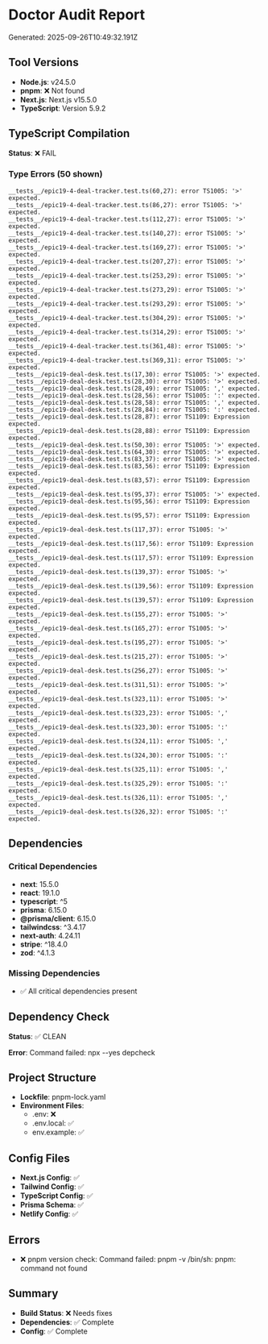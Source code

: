# Doctor Audit Report

Generated: 2025-09-26T10:49:32.191Z

## Tool Versions
- **Node.js**: v24.5.0
- **pnpm**: ❌ Not found
- **Next.js**: Next.js v15.5.0
- **TypeScript**: Version 5.9.2

## TypeScript Compilation
**Status**: ❌ FAIL


### Type Errors (50 shown)
```
__tests__/epic19-4-deal-tracker.test.ts(60,27): error TS1005: '>' expected.
__tests__/epic19-4-deal-tracker.test.ts(86,27): error TS1005: '>' expected.
__tests__/epic19-4-deal-tracker.test.ts(112,27): error TS1005: '>' expected.
__tests__/epic19-4-deal-tracker.test.ts(140,27): error TS1005: '>' expected.
__tests__/epic19-4-deal-tracker.test.ts(169,27): error TS1005: '>' expected.
__tests__/epic19-4-deal-tracker.test.ts(207,27): error TS1005: '>' expected.
__tests__/epic19-4-deal-tracker.test.ts(253,29): error TS1005: '>' expected.
__tests__/epic19-4-deal-tracker.test.ts(273,29): error TS1005: '>' expected.
__tests__/epic19-4-deal-tracker.test.ts(293,29): error TS1005: '>' expected.
__tests__/epic19-4-deal-tracker.test.ts(304,29): error TS1005: '>' expected.
__tests__/epic19-4-deal-tracker.test.ts(314,29): error TS1005: '>' expected.
__tests__/epic19-4-deal-tracker.test.ts(361,48): error TS1005: '>' expected.
__tests__/epic19-4-deal-tracker.test.ts(369,31): error TS1005: '>' expected.
__tests__/epic19-deal-desk.test.ts(17,30): error TS1005: '>' expected.
__tests__/epic19-deal-desk.test.ts(28,30): error TS1005: '>' expected.
__tests__/epic19-deal-desk.test.ts(28,49): error TS1005: ',' expected.
__tests__/epic19-deal-desk.test.ts(28,56): error TS1005: ':' expected.
__tests__/epic19-deal-desk.test.ts(28,58): error TS1005: ',' expected.
__tests__/epic19-deal-desk.test.ts(28,84): error TS1005: ':' expected.
__tests__/epic19-deal-desk.test.ts(28,87): error TS1109: Expression expected.
__tests__/epic19-deal-desk.test.ts(28,88): error TS1109: Expression expected.
__tests__/epic19-deal-desk.test.ts(50,30): error TS1005: '>' expected.
__tests__/epic19-deal-desk.test.ts(64,30): error TS1005: '>' expected.
__tests__/epic19-deal-desk.test.ts(83,37): error TS1005: '>' expected.
__tests__/epic19-deal-desk.test.ts(83,56): error TS1109: Expression expected.
__tests__/epic19-deal-desk.test.ts(83,57): error TS1109: Expression expected.
__tests__/epic19-deal-desk.test.ts(95,37): error TS1005: '>' expected.
__tests__/epic19-deal-desk.test.ts(95,56): error TS1109: Expression expected.
__tests__/epic19-deal-desk.test.ts(95,57): error TS1109: Expression expected.
__tests__/epic19-deal-desk.test.ts(117,37): error TS1005: '>' expected.
__tests__/epic19-deal-desk.test.ts(117,56): error TS1109: Expression expected.
__tests__/epic19-deal-desk.test.ts(117,57): error TS1109: Expression expected.
__tests__/epic19-deal-desk.test.ts(139,37): error TS1005: '>' expected.
__tests__/epic19-deal-desk.test.ts(139,56): error TS1109: Expression expected.
__tests__/epic19-deal-desk.test.ts(139,57): error TS1109: Expression expected.
__tests__/epic19-deal-desk.test.ts(155,27): error TS1005: '>' expected.
__tests__/epic19-deal-desk.test.ts(165,27): error TS1005: '>' expected.
__tests__/epic19-deal-desk.test.ts(195,27): error TS1005: '>' expected.
__tests__/epic19-deal-desk.test.ts(215,27): error TS1005: '>' expected.
__tests__/epic19-deal-desk.test.ts(256,27): error TS1005: '>' expected.
__tests__/epic19-deal-desk.test.ts(311,51): error TS1005: '>' expected.
__tests__/epic19-deal-desk.test.ts(323,11): error TS1005: '>' expected.
__tests__/epic19-deal-desk.test.ts(323,23): error TS1005: ',' expected.
__tests__/epic19-deal-desk.test.ts(323,30): error TS1005: ':' expected.
__tests__/epic19-deal-desk.test.ts(324,11): error TS1005: ',' expected.
__tests__/epic19-deal-desk.test.ts(324,30): error TS1005: ':' expected.
__tests__/epic19-deal-desk.test.ts(325,11): error TS1005: ',' expected.
__tests__/epic19-deal-desk.test.ts(325,29): error TS1005: ':' expected.
__tests__/epic19-deal-desk.test.ts(326,11): error TS1005: ',' expected.
__tests__/epic19-deal-desk.test.ts(326,32): error TS1005: ':' expected.
```


## Dependencies

### Critical Dependencies
- **next**: 15.5.0
- **react**: 19.1.0
- **typescript**: ^5
- **prisma**: 6.15.0
- **@prisma/client**: 6.15.0
- **tailwindcss**: ^3.4.17
- **next-auth**: 4.24.11
- **stripe**: ^18.4.0
- **zod**: ^4.1.3

### Missing Dependencies
- ✅ All critical dependencies present


## Dependency Check

**Status**: ✅ CLEAN


**Error**: Command failed: npx --yes depcheck



## Project Structure
- **Lockfile**: pnpm-lock.yaml
- **Environment Files**: 
  - .env: ❌
  - .env.local: ✅
  - env.example: ✅

## Config Files
- **Next.js Config**: ✅
- **Tailwind Config**: ✅
- **TypeScript Config**: ✅
- **Prisma Schema**: ✅
- **Netlify Config**: ✅


## Errors
- ❌ pnpm version check: Command failed: pnpm -v
/bin/sh: pnpm: command not found



## Summary
- **Build Status**: ❌ Needs fixes
- **Dependencies**: ✅ Complete
- **Config**: ✅ Complete
